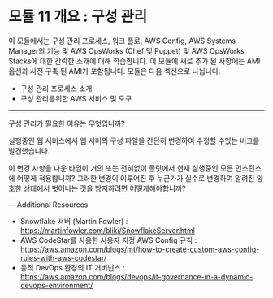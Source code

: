 # 모듈 11 개요 : 구성 관리

이 모듈에서는 구성 관리 프로세스, 워크 플로, AWS Config, AWS Systems Manager의 기능 및 AWS OpsWorks (Chef 및 Puppet) 및 AWS OpsWorks Stacks에 대한 간략한 소개에 대해 학습합니다. 이 모듈에 새로 추가 된 사항에는 AMI 옵션과 사전 구축 된 AMI가 포함됩니다. 모듈은 다음 섹션으로 나뉩니다.

- 구성 관리 프로세스 소개
- 구성 관리를위한 AWS 서비스 및 도구
  
---

구성 관리가 필요한 이유는 무엇입니까?

실행중인 웹 서비스에서 웹 서버의 구성 파일을 간단히 변경하여 수정할 수있는 버그를 발견했습니다. 

이 변경 사항을 다운 타임이 거의 또는 전혀없이 플릿에서 현재 실행중인 모든 인스턴스에 어떻게 적용합니까? 
그러한 변경이 이루어진 후 누군가가 실수로 변경하여 알려진 양호한 상태에서 벗어나는 것을 방지하려면 어떻게해야합니까? 


-- Additional Resources

- Snowflake 서버 (Martin Fowler) : https://martinfowler.com/bliki/SnowflakeServer.html 
- AWS CodeStar를 사용한 사용자 지정 AWS Config 규칙 : https://aws.amazon.com/blogs/mt/how-to-create-custom-aws-config-rules-with-aws-codestar/
- 동적 DevOps 환경의 IT 거버넌스 : https://aws.amazon.com/blogs/devops/it-governance-in-a-dynamic-devops-environment/ 